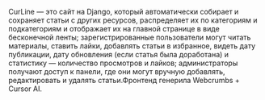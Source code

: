 CurLine — это сайт на Django, который автоматически собирает и сохраняет статьи с других ресурсов, распределяет их по категориям и подкатегориям и отображает их на главной странице в виде бесконечной ленты; зарегистрированные пользователи могут читать материалы, ставить лайки, добавлять статьи в избранное, видеть дату публикации, дату обновления (если статья была доработана) и статистику — количество просмотров и лайков; администраторы получают доступ к панели, где они могут вручную добавлять, редактировать и удалять статьи.Фронтенд генерила Webcrumbs + Cursor AI.
